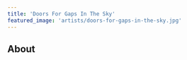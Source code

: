 ```yaml
---
title: 'Doors For Gaps In The Sky'
featured_image: 'artists/doors-for-gaps-in-the-sky.jpg'
---
```


## About


